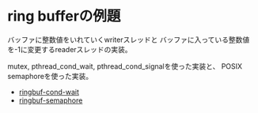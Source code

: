 # ring bufferの例題

バッファに整数値をいれていくwriterスレッドと
バッファに入っている整数値を-1に変更するreaderスレッドの実装。

mutex, pthread_cond_wait, pthread_cond_signalを使った実装と、
POSIX semaphoreを使った実装。

- [ringbuf-cond-wait](ringbuf-cond-wait)
- [ringbuf-semaphore](ringbuf-semaphore)
